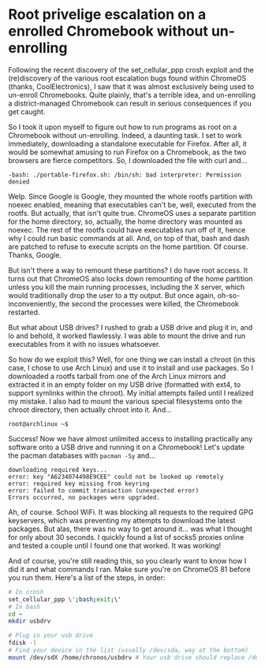 # Root privelige escalation on a enrolled Chromebook without un-enrolling 

Following the recent discovery of the set_cellular_ppp crosh exploit and the (re)discovery of the various root escalation bugs found within ChromeOS (thanks, CoolElectronics), I saw that it was almost exclusively being used to un-enroll Chromebooks. Quite plainly, that's a terrible idea, and un-enrolling a district-managed Chromebook can result in serious consequences if you get caught.

So I took it upon myself to figure out how to run programs as root on a Chromebook without un-enrolling. Indeed, a daunting task. I set to work immediately, downloading a standalone executable for Firefox. After all, it would be somewhat amusing to run Firefox on a Chromebook, as the two browsers are fierce competitors. So, I downloaded the file with curl and...

```
-bash: ./portable-firefox.sh: /bin/sh: bad interpreter: Permission denied
```

Welp. Since Google is Google, they mounted the whole rootfs partition with noexec enabled, meaning that executables can't be, well, executed from the rootfs. But actually, that isn't quite true. ChromeOS uses a separate partition for the home directory, so, actually, the home directory was mounted as noexec. The rest of the rootfs could have executables run off of it, hence why I could run basic commands at all. And, on top of that, bash and dash are patched to refuse to execute scripts on the home partition. Of course. Thanks, Google.

But isn't there a way to remount these partitions? I do have root access. It turns out that ChromeOS also locks down remounting of the home partition unless you kill the main running processes, including the X server, which would traditionally drop the user to a tty output. But once again, oh-so-inconveniently, the second the processes were killed, the Chromebook restarted.

But what about USB drives? I rushed to grab a USB drive and plug it in, and lo and behold, it worked flawlessly. I was able to mount the drive and run executables from it with no issues whatsoever.

So how do we exploit this? Well, for one thing we can install a chroot (in this case, I chose to use Arch Linux) and use it to install and use packages. So I downloaded a rootfs tarball from one of the Arch Linux mirrors and extracted it in an empty folder on my USB drive (formatted with ext4, to support symlinks within the chroot). My initial attempts failed until I realized my mistake. I also had to mount the various special filesystems onto the chroot directory, then actually chroot into it. And...

```
root@archlinux ~$ 
```

Success! Now we have almost unlimited access to installing practically any software onto a USB drive and running it on a Chromebook! Let's update the pacman databases with `pacman -Sy` and...

```
downloading required keys...
error: key "A6234074498E9CEE" could not be looked up remotely
error: required key missing from keyring
error: failed to commit transaction (unexpected error)
Errors occurred, no packages were upgraded.
```

Ah, of course. School WiFi. It was blocking all requests to the required GPG keyservers, which was preventing my attempts to download the latest packages. But alas, there was no way to get around it... was what I thought for only about 30 seconds. I quickly found a list of socks5 proxies online and tested a couple until I found one that worked. It was working!

And of course, you're still reading this, so you clearly want to know how I did it and what commands I ran. Make sure you're on ChromeOS 81 before you run them. Here's a list of the steps, in order:

```bash
# In crosh
set_cellular_ppp \';bash;exit;\'
# In bash
cd ~
mkdir usbdrv

# Plug in your usb drive
fdisk -l
# Find your device in the list (usually /dev/sda, way at the bottom)
mount /dev/sdX /home/chronos/usbdrv # Your usb drive should replace /dev/sdX
```
